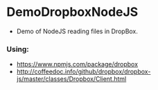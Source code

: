 # DemoDropboxNodeJS

- Demo of NodeJS reading files in DropBox.


### Using:
- https://www.npmjs.com/package/dropbox
- http://coffeedoc.info/github/dropbox/dropbox-js/master/classes/Dropbox/Client.html